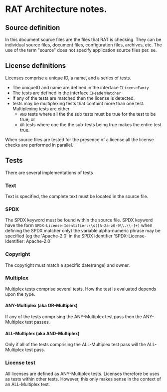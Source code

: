 # RAT Architecture notes.

## Source definition

In this document source files are the files that RAT is checking.  They can be individual source files, document files,
configuration files, archives, etc.  The use of the term "source" does not specify application source files per. se.

## License definitions

Licenses comprise a unique ID, a name, and a series of tests.

 * The uniqueID and name are defined in the interface `ILicenseFamiy`
 * The tests are defined in the interface `IHeaderMatcher`
 * If any of the tests are matched then the license is detected.
 * tests may be multiplexing tests that containt more than one test.  Multiplexing tests are either
 	  * `AND` tests where all the the sub tests must be true for the test to be true; or
 	  * `OR` tests where one the the sub-tests being true makes the entire test true.
 
 
 When source files are tested for the presence of a license all the license checks are performed in parallel.
 
 ## Tests
 
 There are several implementations of tests
 
 ### Text
 
 Text is specified, the complete text must be located in the source file.
 
 ### SPDX
 
 The SPDX keyword must be found within the source file.  SPDX keyword have the form `SPDX-License-Identifier:\\s([A-Za-z0-9\\.\\-]+)`
 when defining the SPDX matcher onlyt the variable alpha-numeric phrase may be specified (eg the 'Apache-2.0' in the SPDX
 identifier 'SPDX-License-Identifier: Apache-2.0`
 
 ### Copyright
 
 The copyright must match a specific date(range) and owner.
 
 ### Multiplex
 
 Multiplex tests comprise several tests.  How the test is evaluated depends upon the type.
 
 #### ANY-Multiplex (aka OR-Multiplex)
 If any of the tests comprising the ANY-Multiplex test pass then the ANY-Multiplex test passes.
 
 #### ALL-Multiplex (aka AND-Multiplex)
Only if all of the tests comprising the ALL-Multiplex test pass will the ALL-Multiplex test pass.
 
 ### License test
 All licenses are defined as ANY-Multiplex tests.  Licenses therefore be uses as tests within other tests.  However, this
 only makes sense in the context of an ALL-Multiplex test.
